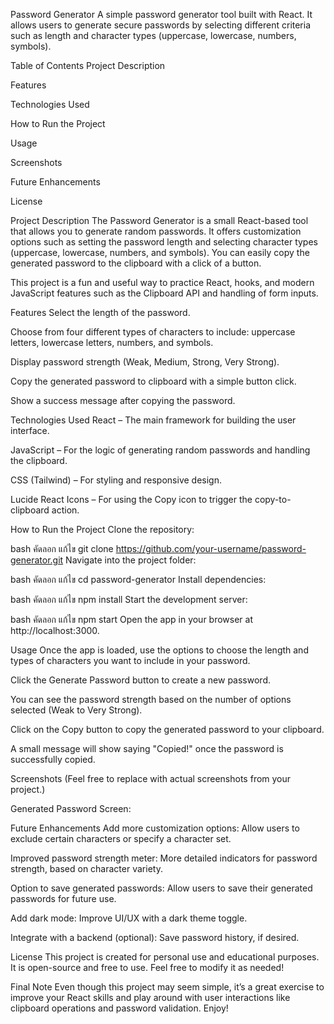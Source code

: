 Password Generator
A simple password generator tool built with React. It allows users to generate secure passwords by selecting different criteria such as length and character types (uppercase, lowercase, numbers, symbols).

Table of Contents
Project Description

Features

Technologies Used

How to Run the Project

Usage

Screenshots

Future Enhancements

License

Project Description
The Password Generator is a small React-based tool that allows you to generate random passwords. It offers customization options such as setting the password length and selecting character types (uppercase, lowercase, numbers, and symbols). You can easily copy the generated password to the clipboard with a click of a button.

This project is a fun and useful way to practice React, hooks, and modern JavaScript features such as the Clipboard API and handling of form inputs.

Features
Select the length of the password.

Choose from four different types of characters to include: uppercase letters, lowercase letters, numbers, and symbols.

Display password strength (Weak, Medium, Strong, Very Strong).

Copy the generated password to clipboard with a simple button click.

Show a success message after copying the password.

Technologies Used
React – The main framework for building the user interface.

JavaScript – For the logic of generating random passwords and handling the clipboard.

CSS (Tailwind) – For styling and responsive design.

Lucide React Icons – For using the Copy icon to trigger the copy-to-clipboard action.

How to Run the Project
Clone the repository:

bash
คัดลอก
แก้ไข
git clone https://github.com/your-username/password-generator.git
Navigate into the project folder:

bash
คัดลอก
แก้ไข
cd password-generator
Install dependencies:

bash
คัดลอก
แก้ไข
npm install
Start the development server:

bash
คัดลอก
แก้ไข
npm start
Open the app in your browser at http://localhost:3000.

Usage
Once the app is loaded, use the options to choose the length and types of characters you want to include in your password.

Click the Generate Password button to create a new password.

You can see the password strength based on the number of options selected (Weak to Very Strong).

Click on the Copy button to copy the generated password to your clipboard.

A small message will show saying "Copied!" once the password is successfully copied.

Screenshots
(Feel free to replace with actual screenshots from your project.)

Generated Password Screen:

Future Enhancements
Add more customization options: Allow users to exclude certain characters or specify a character set.

Improved password strength meter: More detailed indicators for password strength, based on character variety.

Option to save generated passwords: Allow users to save their generated passwords for future use.

Add dark mode: Improve UI/UX with a dark theme toggle.

Integrate with a backend (optional): Save password history, if desired.

License
This project is created for personal use and educational purposes. It is open-source and free to use. Feel free to modify it as needed!

Final Note
Even though this project may seem simple, it’s a great exercise to improve your React skills and play around with user interactions like clipboard operations and password validation. Enjoy!
